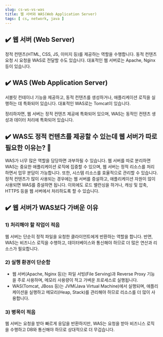 ```yaml
---
slug: cs-ws-vs-was
title: 웹 서버와 WAS(Web Application Server)
tags: [ cs, network, java ]
---
```


## ✔️ 웹 서버 (Web Server)
정적 컨텐츠(HTML, CSS, JS, 이미지 등)를 제공하는 역할을 수행합니다. 동적 컨텐츠 요청 시 요청을 WAS로 전달할 수도 있습니다. 대표적인 웹 서버로는 Apache, Nginx 등이 있습니다.

## ✔️ WAS (Web Application Server)
서블릿 컨테이너 기능을 제공하고, 동적 컨텐츠를 생성하거나, 애플리케이션 로직을 실행하는 데 특화되어 있습니다. 대표적인 WAS로는 Tomcat이 있습니다.

정리하자면, 웹 서버는 정적 컨텐츠 제공에 특화되어 있으며, WAS는 동적인 컨텐츠 생성과 데이터 처리에 특화되어 있습니다.

## ✔️ WAS도 정적 컨텐츠를 제공할 수 있는데 웹 서버가 따로 필요한 이유는? 🤔
WAS가 너무 많은 역할을 담당하면 과부하될 수 있습니다. 웹 서버를 따로 분리하면 WAS는 중요한 애플리케이션 로직에 집중할 수 있으며, 웹 서버는 정적 리소스를 처리하면서 업무 분담이 가능합니다. 또한, 시스템 리소스를 효율적으로 관리할 수 있습니다. 정적 컨텐츠가 많이 사용되는 경우에는 웹 서버를 증설하고, 애플리케이션 자원이 많이 사용되면 WAS를 증설하면 됩니다. 이외에도 로드 밸런싱을 하거나, 캐싱 및 압축, HTTPS 등을 웹 서버에서 처리하도록 할 수 있습니다.

## ✔️ 웹 서버가 WAS보다 가벼운 이유
### 1) 처리해야 할 작업이 적음

웹 서버는 단순히 정적 파일을 요청한 클라이언트에게 반환하는 역할을 합니다.
반면, WAS는 비즈니스 로직을 수행하고, 데이터베이스와 통신해야 하므로 더 많은 연산과 리소스가 필요합니다.

### 2) 실행 환경이 단순함
- 웹 서버(Apache, Nginx 등)는 파일 서빙(File Serving)과 Reverse Proxy 기능을 주로 사용하며, 메모리 사용량이 적고 가벼운 프로세스로 실행됩니다.
- WAS(Tomcat, JBoss 등)는 JVM(Java Virtual Machine)에서 실행되며, 애플리케이션을 실행하고 메모리(Heap, Stack)를 관리해야 하므로 리소스를 더 많이 사용합니다.

### 3) 병목이 적음
웹 서버는 요청을 받아 빠르게 응답을 반환하지만,
WAS는 요청을 받아 비즈니스 로직을 수행하고 DB와 통신해야 하므로 상대적으로 더 무겁습니다.